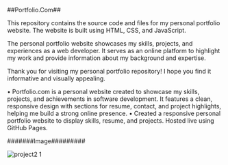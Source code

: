 ##Portfolio.Com##

This repository contains the source code and files for my personal portfolio website. The website is built using HTML, CSS, and JavaScript.

The personal portfolio website showcases my skills, projects, and experiences as a web developer. It serves as an online platform to highlight my work and provide information about my background and expertise.

Thank you for visiting my personal portfolio repository! I hope you find it informative and visually appealing.

• Portfolio.com is a personal website created to showcase my skills, projects, and achievements in software development. It
 features a clean, responsive design with sections for resume, contact, and project highlights, helping me build a strong
 online presence.
 • Created a responsive personal portfolio website to display skills, resume, and projects. Hosted live using GitHub Pages.

 #######Image#########

 ![project2 1](https://github.com/user-attachments/assets/84b684af-f8bf-4851-b4fd-e2953d81c085)

 
